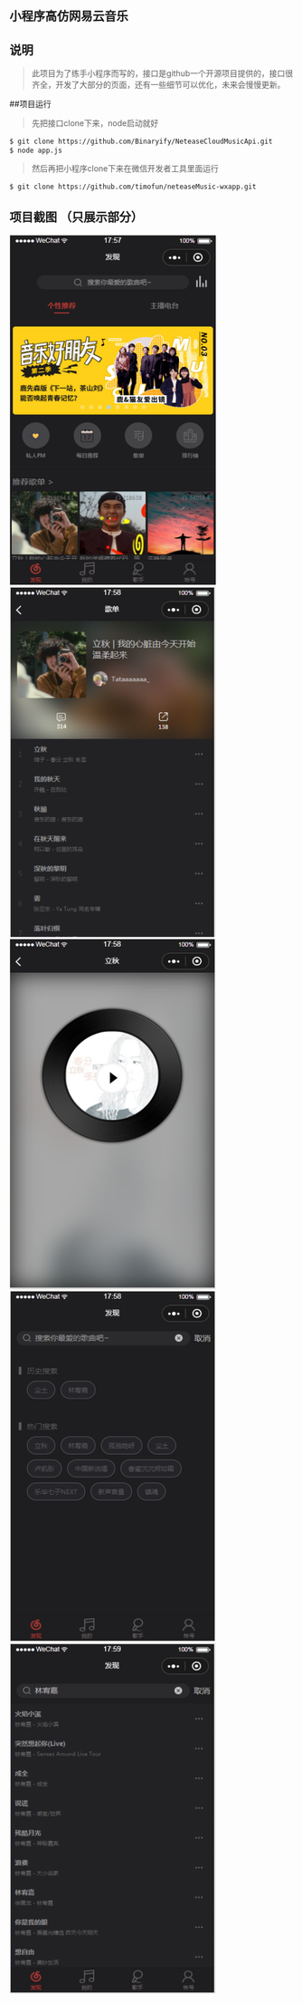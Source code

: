 ## 小程序高仿网易云音乐
## 说明
> 此项目为了练手小程序而写的，接口是github一个开源项目提供的，接口很齐全，开发了大部分的页面，还有一些细节可以优化，未来会慢慢更新。

##项目运行
>先把接口clone下来，node启动就好

```
$ git clone https://github.com/Binaryify/NeteaseCloudMusicApi.git
$ node app.js
```

>然后再把小程序clone下来在微信开发者工具里面运行

```
$ git clone https://github.com/timofun/neteaseMusic-wxapp.git
```


## 项目截图 （只展示部分）
<img src="./images/demo/discover.png" width="365" height="619"/>
<img src="./images/demo/playlist.png" width="365" height="619"/>
<img src="./images/demo/playing.png" width="365" height="619"/>
<img src="./images/demo/search.png" width="365" height="619"/>
<img src="./images/demo/search_result.png" width="365" height="619"/>